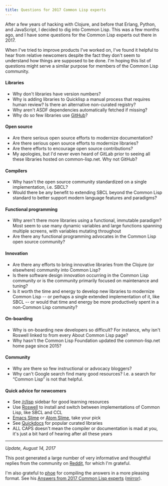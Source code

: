 ```yaml
---
title: Questions for 2017 Common Lisp experts
---
```


After a few years of hacking with Clojure, and before that Erlang,
Python, and JavaScript, I decided to dig into Common Lisp. This was
a few months ago, and I have some questions for the Common Lisp
experts out there in 2017.

When I've tried to improve products I've worked on, I've found it
helpful to hear from relative newcomers despite the fact they don't
seem to understand how things are supposed to be done. I'm hoping
this list of questions might serve a similar purpose for members of
the Common Lisp community.

#### Libraries
* Why don't libraries have version numbers?
* Why is adding libraries to Quicklisp a manual process that
  requires human review? Is there an alternative non-curated
  registry?
* Why aren't ASDF dependencies automatically fetched if missing?
* Why do so few libraries use [GitHub](https://github.com/trending/common-lisp)?

#### Open source
* Are there serious open source efforts to modernize documentation?
* Are there serious open source efforts to modernize libraries?
* Are there efforts to encourage open source contributions?
* My apologies, but I'd never even heard of GitLab prior to seeing
  all these libraries hosted on common-lisp.net. Why not GitHub?

#### Compilers
* Why hasn't the open source community standardized on a single
  implementation, i.e. SBCL?
* Would there be any benefit to extending SBCL beyond the Common
  Lisp standard to better support modern language features and
  paradigms?

#### Functional programming 
* Why aren't there more libraries using a functional, immutable
  paradigm? Most seem to use many dynamic variables and large
  functions spanning multiple screens, with variables mutating throughout
* Are there any functional programming advocates in the Common Lisp
  open source community?

#### Innovation
* Are there any efforts to bring innovative libraries from the
  Clojure (or elsewhere) community into Common Lisp?
* Is there software design innovation occurring in the Common Lisp
  community or is the community primarily focused on maintenance and
  tuning?
* Is it worth the time and energy to develop new libraries to
  modernize Common Lisp -- or perhaps a single extended
  implementation of it, like SBCL -- or would that time and energy
  be more productively spent in a non-Common Lisp community?

#### On-boarding 
* Why is on-boarding new developers so difficult? For instance, why
  isn't Roswell linked to from every About Common Lisp page?
* Why hasn't the Common Lisp Foundation updated the common-lisp.net
  home page since 2015?

#### Community
* Why are there so few instructional or advocacy bloggers?
* Why can't Google search find many good resources? I.e. a search
  for “Common Lisp” is not that helpful.

#### Quick advice for newcomers 
* See [/r/lisp](https://www.reddit.com/r/lisp/) sidebar for good learning resources
* Use [Roswell](https://github.com/roswell/roswell) to install and switch between implementations of Common Lisp, like SBCL and CCL
* [Emacs Slime](https://github.com/slime/slime) or [Atom Slime](https://atom.io/packages/atom-slime), take your pick
* See [Quickdocs](http://quickdocs.org/) for popular curated libraries
* ALL CAPS doesn't mean the compiler or documentation is mad at you, it's just a bit hard of hearing after all these years


----

*Update, August 14, 2017*

This post generated a large number of very informative and
thoughtful replies from the community on
[Reddit](https://www.reddit.com/r/lisp/comments/6snw5d/questions_for_2017_common_lisp_experts/),
for which I'm grateful.

I'm also grateful to [phoe](https://blog.teknik.io/phoe) for
compiling the answers in a more pleasing format. See his [Answers
from 2017 Common Lisp experts](https://blog.teknik.io/phoe/p/365)
([mirror](https://gist.github.com/phoe/d93f968f22bbcc87070cdc5831762021)).

